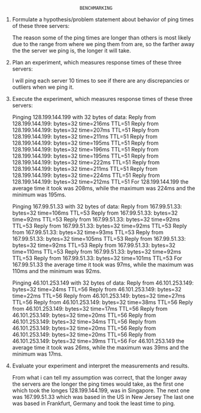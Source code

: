 								BENCHMARKING

1. Formulate a hypothesis/problem statement about behavior of ping times of these three servers:

  	The reason some of the ping times are longer than others is most likely due to the range from where we ping them from are, so the
	farther away the the server we ping is, the longer it will take.

2. Plan an experiment, which measures response times of these three servers:

	I will ping each server 10 times to see if there are any discrepancies or outliers when we ping it.

3. Execute the experiment, which measures response times of these three servers:

	Pinging 128.199.144.199 with 32 bytes of data:
	Reply from 128.199.144.199: bytes=32 time=216ms TTL=51
	Reply from 128.199.144.199: bytes=32 time=207ms TTL=51
	Reply from 128.199.144.199: bytes=32 time=211ms TTL=51
	Reply from 128.199.144.199: bytes=32 time=195ms TTL=51
	Reply from 128.199.144.199: bytes=32 time=196ms TTL=51
	Reply from 128.199.144.199: bytes=32 time=195ms TTL=51
	Reply from 128.199.144.199: bytes=32 time=222ms TTL=51
	Reply from 128.199.144.199: bytes=32 time=211ms TTL=51
	Reply from 128.199.144.199: bytes=32 time=224ms TTL=51
	Reply from 128.199.144.199: bytes=32 time=212ms TTL=51
	For 128.199.144.199 the average time it took was 208ms, while the maximum was 224ms and the minimum was 195ms.
	
	Pinging 167.99.51.33 with 32 bytes of data:
	Reply from 167.99.51.33: bytes=32 time=106ms TTL=53
	Reply from 167.99.51.33: bytes=32 time=92ms TTL=53
	Reply from 167.99.51.33: bytes=32 time=92ms TTL=53
	Reply from 167.99.51.33: bytes=32 time=92ms TTL=53
	Reply from 167.99.51.33: bytes=32 time=93ms TTL=53
	Reply from 167.99.51.33: bytes=32 time=105ms TTL=53
	Reply from 167.99.51.33: bytes=32 time=92ms TTL=53
	Reply from 167.99.51.33: bytes=32 time=110ms TTL=53
	Reply from 167.99.51.33: bytes=32 time=92ms TTL=53
	Reply from 167.99.51.33: bytes=32 time=101ms TTL=53
	For 167.99.51.33 the average time it took was 97ms, while the maximum was 110ms and the minimum was 92ms.
	
	Pinging 46.101.253.149 with 32 bytes of data:
	Reply from 46.101.253.149: bytes=32 time=24ms TTL=56
	Reply from 46.101.253.149: bytes=32 time=22ms TTL=56
	Reply from 46.101.253.149: bytes=32 time=27ms TTL=56
	Reply from 46.101.253.149: bytes=32 time=38ms TTL=56
	Reply from 46.101.253.149: bytes=32 time=17ms TTL=56
	Reply from 46.101.253.149: bytes=32 time=20ms TTL=56
	Reply from 46.101.253.149: bytes=32 time=34ms TTL=56
	Reply from 46.101.253.149: bytes=32 time=20ms TTL=56
	Reply from 46.101.253.149: bytes=32 time=20ms TTL=56
	Reply from 46.101.253.149: bytes=32 time=39ms TTL=56
	For 46.101.253.149 the average time it took was 26ms, while the maximum was 39ms and the minimum was 17ms.

4. Evaluate your experiment and interpret the measurements and results.

	From what i can tell my assumption was correct, that the longer away the servers are the longer the ping times would take, as the first
	one which took the longes 128.199.144.199, was in Singapore. The next one was 167.99.51.33 which was based in the US in New Jersey
	The last one was based in Frankfurt, Germany and took the least time to ping.

